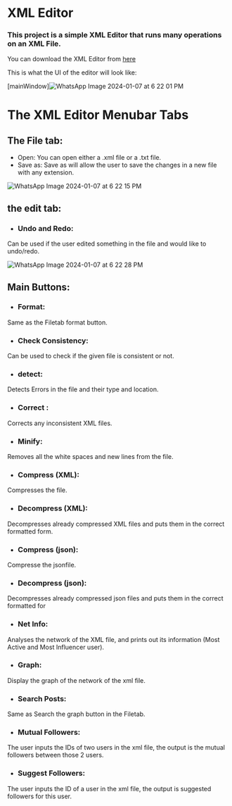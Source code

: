 # XML Editor

### This project is a simple XML Editor that runs many operations on an XML File.

You can download the XML Editor from [here](https://drive.google.com/file/d/1BYXo02YTunAQo-e_ypvv8viLTliNOdQl/view?usp=share_link)

This is what the UI of the editor will look like:

[mainWindow]![WhatsApp Image 2024-01-07 at 6 22 01 PM](https://github.com/AhmedEissaeng/D_S-Project/assets/91396631/20049bfb-a247-4285-acf3-5d0fa518d393)



# The XML Editor Menubar Tabs
## The File tab:
* Open: You can open either a .xml file or a .txt file.
* Save as: Save as will allow the user to save the changes in a new file with any extension.

![WhatsApp Image 2024-01-07 at 6 22 15 PM](https://github.com/AhmedEissaeng/D_S-Project/assets/91396631/b50cb76f-0b19-49a8-b3aa-ae3f46c8de28)


## the edit tab:
* ### Undo and Redo: 
Can be used if the user edited something in the file and would like to undo/redo.

![WhatsApp Image 2024-01-07 at 6 22 28 PM](https://github.com/AhmedEissaeng/D_S-Project/assets/91396631/5bff0835-8dc8-409b-a2d7-562e8ea66e63)


## Main Buttons:
* ### Format: 
Same as the Filetab format button.
* ### Check Consistency: 
Can be used to check if the given file is consistent or not.
* ### detect: 
Detects Errors in the file and their type and location.
* ### Correct : 
Corrects any inconsistent XML files.
* ### Minify: 
Removes all the white spaces and new lines from the file.
* ### Compress (XML): 
Compresses the file.
* ### Decompress (XML): 
Decompresses already compressed XML files and puts them in the correct formatted form.
* ### Compress (json): 
Compresse the jsonfile.
* ### Decompress (json): 
Decompresses already compressed json files and puts them in the correct formatted for
* ### Net Info: 
Analyses the network of the XML file, and prints out its information (Most Active and Most Influencer user).
* ### Graph: 
Display the graph of the network of the xml file.
* ### Search Posts: 
Same as Search the graph button in the Filetab.
* ### Mutual Followers: 
The user inputs the IDs of two users in the xml file, the output is the mutual followers between those 2 users.
* ### Suggest Followers: 
The user inputs the ID of a user in the xml file, the output is suggested followers for this user.
